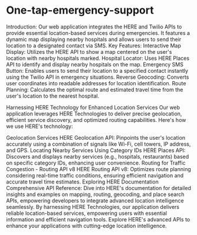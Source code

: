 # One-tap-emergency-support
Introduction:
Our web application integrates the HERE and Twilio APIs to provide essential location-based services during emergencies. It features a dynamic map displaying nearby hospitals and allows users to send their location to a designated contact via SMS.
Key Features:
Interactive Map Display: Utilizes the HERE API to show a map centered on the user's location with nearby hospitals marked.
Hospital Locator: Uses HERE Places API to identify and display nearby hospitals on the map.
Emergency SMS Button: Enables users to send their location to a specified contact instantly using the Twilio API in emergency situations.
Reverse Geocoding: Converts user coordinates into readable addresses for location identification.
Route Planning: Calculates the optimal route and estimated travel time from the user's location to the nearest hospital.


Harnessing HERE Technology for Enhanced Location Services
Our web application leverages HERE Technologies to deliver precise geolocation, efficient service discovery, and optimized routing capabilities. Here's how we use HERE's technology:

Geolocation Services
HERE Geolocation API: Pinpoints the user's location accurately using a combination of signals like Wi-Fi, cell towers, IP address, and GPS.
Locating Nearby Services Using Category IDs
HERE Places API: Discovers and displays nearby services (e.g., hospitals, restaurants) based on specific category IDs, enhancing user convenience.
Routing for Traffic Congestion - Routing API v8
HERE Routing API v8: Optimizes route planning considering real-time traffic conditions, ensuring efficient navigation and accurate travel time estimates.
Exploring HERE Documentation
Comprehensive API Reference: Dive into HERE's documentation for detailed insights and examples on mapping, routing, geocoding, and place search APIs, empowering developers to integrate advanced location intelligence seamlessly.
By harnessing HERE Technologies, our application delivers reliable location-based services, empowering users with essential information and efficient navigation tools. Explore HERE's advanced APIs to enhance your applications with cutting-edge location intelligence.
